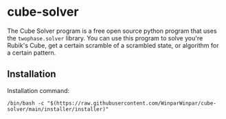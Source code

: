 # cube-solver

The Cube Solver program is a free open source python program that uses the `twophase.solver` library. You can use this program to solve you're Rubik's Cube, get a certain scramble of a scrambled state, or algorithm for a certain pattern.

## Installation

Installation command:
```
/bin/bash -c "$(https://raw.githubusercontent.com/WinparWinpar/cube-solver/main/installer/installer)"
```
